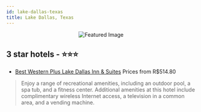 ```yaml
---
id: lake-dallas-texas
title: Lake Dallas, Texas
---
```


<center><img src="https://i.travelapi.com/hotels/2000000/1450000/1445800/1445712/fda51ab1_z.jpg" alt="Featured Image" /></center>


##  3 star hotels - ⭐️⭐️⭐️

-    [Best Western Plus Lake Dallas Inn & Suites](https://us.hurb.com/hotels/lake-dallas/best-western-plus-lake-dallas-inn-suites-JNP-JP791013?cmp=18055) Prices from R$514.80
   > Enjoy a range of recreational amenities, including an outdoor pool, a spa tub, and a fitness center. Additional amenities at this hotel include complimentary wireless Internet access, a television in a common area, and a vending machine.
